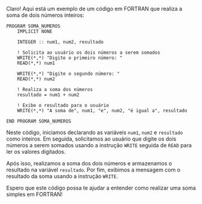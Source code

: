 Claro! Aqui está um exemplo de um código em FORTRAN que realiza a soma de dois números inteiros:

```
PROGRAM SOMA_NUMEROS
    IMPLICIT NONE
    
    INTEGER :: num1, num2, resultado
    
    ! Solicita ao usuário os dois números a serem somados
    WRITE(*,*) "Digite o primeiro número: "
    READ(*,*) num1
    
    WRITE(*,*) "Digite o segundo número: "
    READ(*,*) num2
    
    ! Realiza a soma dos números
    resultado = num1 + num2
    
    ! Exibe o resultado para o usuário
    WRITE(*,*) "A soma de", num1, "e", num2, "é igual a", resultado
    
END PROGRAM SOMA_NUMEROS
```

Neste código, iniciamos declarando as variáveis `num1`, `num2` e `resultado` como inteiros. Em seguida, solicitamos ao usuário que digite os dois números a serem somados usando a instrução `WRITE` seguida de `READ` para ler os valores digitados. 

Após isso, realizamos a soma dos dois números e armazenamos o resultado na variável `resultado`. Por fim, exibimos a mensagem com o resultado da soma usando a instrução `WRITE`.

Espero que este código possa te ajudar a entender como realizar uma soma simples em FORTRAN!